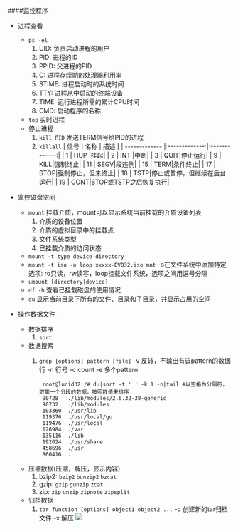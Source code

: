 ####监控程序
- 进程查看
	- `ps -el`
		1. UID: 负责启动进程的用户
		2. PID: 进程的ID
		3. PPID: 父进程的PID
		4. C: 进程存续期的处理器利用率
		5. STIME: 进程启动时的系统时间
		6. TTY: 进程从中启动的终端设备
		7. TIME: 运行进程所需的累计CPU时间
		8. CMD: 启动程序的名称
	- `top` 实时进程
	- 停止进程
		1. `kill PID` 发送TERM信号给PID的进程
		2. `killall`
| 信号       | 名称           |  描述           | 
| ------------- |:-------------:|:-------------:|
| 1      | HUP |挂起|
| 2      | INT |中断|
| 3      | QUIT|停止运行|
| 9      | KILL|强制终止|
| 11     | SEGV|段违例|
| 15     | TERM|条件终止|
| 17     | STOP|强制停止，但未终止|
| 18     | TSTP|停止或暂停，但继续在后台运行|
| 19     | CONT|STOP或TSTP之后恢复执行|      
              

- 监控磁盘空间
	- `mount` 挂载介质，mount可以显示系统当前挂载的介质设备列表
		1. 介质的设备位置
		2. 介质的虚拟目录中的挂载点
		3. 文件系统类型
		4. 已挂载介质的访问状态
	- `mount -t type device directory`
	- `mount -t iso -o loop xxxxx-DVD32.iso mnt` -o在文件系统中添加特定选项: ro只读，rw读写，loop挂载文件系统，选项之间用逗号分隔
	- `umount [directory|device]`
	- `df -h` 查看已挂载磁盘的使用情况
	- `du` 显示当前目录下所有的文件、目录和子目录，并显示占用的空间
- 操作数据文件
	- 数据排序
		1. `sort`
	- 数据搜索
		1. `grep [options] pattern [file]` -v 反转，不输出有该pattern的数据行 -n 行号 -c count -e 多个pattern

                root@lucid32:/# du|sort -t ' ' -k 1 -n|tail #以空格为分隔符，取第一个分段的数据，按照数值来排序
                90728   ./lib/modules/2.6.32-38-generic
                90732   ./lib/modules
                103360  ./usr/lib
                119376  ./usr/local/go
                119476  ./usr/local
                126984  ./var
                135116  ./lib
                192024  ./usr/share
                458696  ./usr
                860416  .
	- 压缩数据(压缩，解压，显示内容)
		1. bzip2: `bzip2`  `bunzip2` `bzcat` 
		2. gzip:  `gzip`  `gunzip`  `zcat`  
		3. zip: `zip` `unzip` `zipnote` `zipsplit`
	- 归档数据
		1. `tar function [options] object1 object2 ...` -c 创建新的tar归档文件 -x 解压
![](http://farm3.staticflickr.com/2833/9918113436_a1ece988a2_o.jpg)